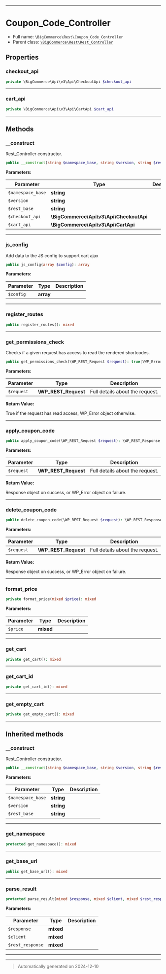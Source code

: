 ***

# Coupon_Code_Controller





* Full name: `\BigCommerce\Rest\Coupon_Code_Controller`
* Parent class: [`\BigCommerce\Rest\Rest_Controller`](./Rest_Controller.md)



## Properties


### checkout_api



```php
private \BigCommerce\Api\v3\Api\CheckoutApi $checkout_api
```






***

### cart_api



```php
private \BigCommerce\Api\v3\Api\CartApi $cart_api
```






***

## Methods


### __construct

Rest_Controller constructor.

```php
public __construct(string $namespace_base, string $version, string $rest_base, \BigCommerce\Api\v3\Api\CheckoutApi $checkout_api, \BigCommerce\Api\v3\Api\CartApi $cart_api): mixed
```








**Parameters:**

| Parameter | Type | Description |
|-----------|------|-------------|
| `$namespace_base` | **string** |  |
| `$version` | **string** |  |
| `$rest_base` | **string** |  |
| `$checkout_api` | **\BigCommerce\Api\v3\Api\CheckoutApi** |  |
| `$cart_api` | **\BigCommerce\Api\v3\Api\CartApi** |  |





***

### js_config

Add data to the JS config to support cart ajax

```php
public js_config(array $config): array
```








**Parameters:**

| Parameter | Type | Description |
|-----------|------|-------------|
| `$config` | **array** |  |





***

### register_routes



```php
public register_routes(): mixed
```












***

### get_permissions_check

Checks if a given request has access to read the rendered shortcodes.

```php
public get_permissions_check(\WP_REST_Request $request): true|\WP_Error
```








**Parameters:**

| Parameter | Type | Description |
|-----------|------|-------------|
| `$request` | **\WP_REST_Request** | Full details about the request. |


**Return Value:**

True if the request has read access, WP_Error object otherwise.




***

### apply_coupon_code



```php
public apply_coupon_code(\WP_REST_Request $request): \WP_REST_Response|\WP_Error
```








**Parameters:**

| Parameter | Type | Description |
|-----------|------|-------------|
| `$request` | **\WP_REST_Request** | Full details about the request. |


**Return Value:**

Response object on success, or WP_Error object on failure.




***

### delete_coupon_code



```php
public delete_coupon_code(\WP_REST_Request $request): \WP_REST_Response|\WP_Error
```








**Parameters:**

| Parameter | Type | Description |
|-----------|------|-------------|
| `$request` | **\WP_REST_Request** | Full details about the request. |


**Return Value:**

Response object on success, or WP_Error object on failure.




***

### format_price



```php
private format_price(mixed $price): mixed
```








**Parameters:**

| Parameter | Type | Description |
|-----------|------|-------------|
| `$price` | **mixed** |  |





***

### get_cart



```php
private get_cart(): mixed
```












***

### get_cart_id



```php
private get_cart_id(): mixed
```












***

### get_empty_cart



```php
private get_empty_cart(): mixed
```












***


## Inherited methods


### __construct

Rest_Controller constructor.

```php
public __construct(string $namespace_base, string $version, string $rest_base): mixed
```








**Parameters:**

| Parameter | Type | Description |
|-----------|------|-------------|
| `$namespace_base` | **string** |  |
| `$version` | **string** |  |
| `$rest_base` | **string** |  |





***

### get_namespace



```php
protected get_namespace(): mixed
```












***

### get_base_url



```php
public get_base_url(): mixed
```












***

### parse_result



```php
protected parse_result(mixed $response, mixed $client, mixed $rest_response = true): mixed
```








**Parameters:**

| Parameter | Type | Description |
|-----------|------|-------------|
| `$response` | **mixed** |  |
| `$client` | **mixed** |  |
| `$rest_response` | **mixed** |  |





***


***
> Automatically generated on 2024-12-10
